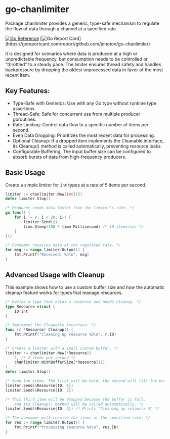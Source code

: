 # go-chanlimiter

Package chanlimiter provides a generic, type-safe mechanism to regulate the
flow of data through a channel at a specified rate.

[![Go Reference](https://pkg.go.dev/badge/github.com/jonoton/go-chanlimiter.svg)](https://pkg.go.dev/github.com/jonoton/go-chanlimiter)
[![Go Report Card](https://goreportcard.com/badge/github.com/jonoton/go-chanlimiter?)](https://goreportcard.com/report/github.com/jonoton/go-chanlimiter)

It is designed for scenarios where data is produced at a high or unpredictable
frequency, but consumption needs to be controlled or "throttled" to a steady
pace. The limiter ensures thread safety and handles backpressure by dropping
the oldest unprocessed data in favor of the most recent item.

## Key Features:

  - Type-Safe with Generics: Use with any Go type without runtime type assertions.
  - Thread-Safe: Safe for concurrent use from multiple producer goroutines.
  - Rate Limiting: Control data flow to a specific number of items per second.
  - Even Data Dropping: Prioritizes the most recent data for processing.
  - Optional Cleanup: If a dropped item implements the Cleanable interface,
    its Cleanup() method is called automatically, preventing resource leaks.
  - Configurable Buffering: The input buffer size can be configured to absorb
    bursts of data from high-frequency producers.

## Basic Usage

Create a simple limiter for `int` types at a rate of 5 items per second.

```go
limiter := chanlimiter.New[int](5)
defer limiter.Stop()

/* Producer sends data faster than the limiter's rate. */
go func() {
	for i := 0; i < 20; i++ {
		limiter.Send(i)
		time.Sleep(100 * time.Millisecond) /* 10 items/sec */
	}
}()

/* Consumer receives data at the regulated rate. */
for msg := range limiter.Output() {
	fmt.Printf("Received: %d\n", msg)
}
```

## Advanced Usage with Cleanup

This example shows how to use a custom buffer size and how the automatic
cleanup feature works for types that manage resources.

```go
/* Define a type that holds a resource and needs cleanup. */
type Resource struct {
	ID int
}

/* Implement the Cleanable interface. */
func (r *Resource) Cleanup() {
	fmt.Printf("Cleaning up resource %d\n", r.ID)
}

/* Create a limiter with a small custom buffer. */
limiter := chanlimiter.New[*Resource](
	2, /* 2 items per second */
	chanlimiter.WithBufferSize[*Resource](1),
)
defer limiter.Stop()

/* Send two items. The first will be held, the second will fill the buffer. */
limiter.Send(&Resource{ID: 1})
limiter.Send(&Resource{ID: 2})

/* This third item will be dropped because the buffer is full,
	and its Cleanup() method will be called automatically. */
limiter.Send(&Resource{ID: 3}) /* Prints "Cleaning up resource 3" */

/* The consumer will receive the items at the specified rate. */
for res := range limiter.Output() {
	fmt.Printf("Processing resource %d\n", res.ID)
}
```

